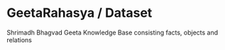 ﻿# GeetaRahasya / Dataset

Shrimadh Bhagvad Geeta Knowledge Base consisting facts, objects and relations